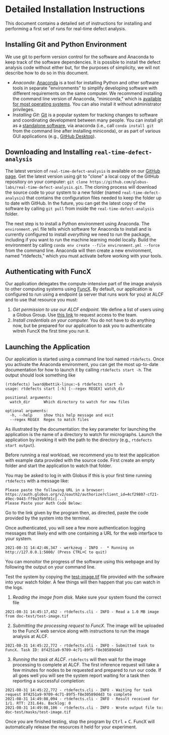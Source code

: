 # Detailed Installation Instructions

This document contains a detailed set of instructions for installing and performing a first set of runs for real-time defect analysis.

## Installing Git and Python Environment

We use git to perform version control for the software and Anaconda to keep track of the software dependencies.
It is possible to install the defect analysis code without either but, for the purposes of simplicity, we will not describe how to do so in this document.

- *Anaconda*: [Anaconda](https://www.anaconda.com/) is a tool for installing Python and other software tools in separate "environments" to simplify developing software with different requirements on the same computer. We recommend installing the command line version of Anaconda, "miniconda," which is [available for most operating systems](https://docs.conda.io/en/latest/miniconda.html). You can also install it without administrator privileges.
- *Installing Git*: [Git](https://git-scm.com/) is a popular system for tracking changes to software and coordinating development between many people. You can install git as a [standalone software](https://git-scm.com/downloads), via anaconda (i.e., call `conda install git` from the command line after installing miniconda), or as part of various GUI applications (e.g., [GitHub Desktop](https://desktop.github.com/)).

## Downloading and Installing `real-time-defect-analysis` 

The latest version of `real-time-defect-analysis` is available on our [GitHub page](https://github.com/globus-labs/real-time-defect-analysis).
Get the latest version using git to "clone" a local copy of the GitHub repository on your computer: `git clone https://github.com/globus-labs/real-time-defect-analysis.git`.
The cloning process will download the source code to your system to a new folder (named `real-time-defect-analysis`) that contains the configuration files needed to keep the folder up to date with GitHub. 
In the future, you can get the latest copy of the software by calling `git pull` from inside the `real-time-defect-analysis` folder.

The next step is to install a Python environment using Anaconda. 
The `environment.yml` file tells which software for Anaconda to install and is currently configured to install *everything* we need to run the package, including if you want to run the machine learning model locally. 
Build the environment by calling `conda env create --file environment.yml --force` from the command line.
Anaconda will then create a new environment, named "rtdefects," which you must activate before working with your tools.

## Authenticating with FuncX

Our application delegates the compute-intensive part of the image analysis to other computing systems using [FuncX](https://funcx.org/).
By default, our application is configured to run using a endpoint (a server that runs work for you) at ALCF and to use that resource you must:
1. *Get permission to use our ALCF endpoint.* We define a list of users using a Globus Group. Use [this link](https://app.globus.org/groups/37a33b10-00f2-11ec-9696-473e14106d31/about) to request access to the team.
2. *Install credentials on your computer.* You do not have to do anything now, but be prepared for our application to ask you to authenticate witreh FuncX the first time you run it.

## Launching the Application

Our application is started using a command line tool named `rtdefects`. 
Once you activate the Anaconda environment, you can get the most up-to-date documentation for how to launch it by calling `rtdefects start -h`. 
The output should look something like

```shell
(rtdefects) lward@bettik-linux:~$ rtdefects start -h
usage: rtdefects start [-h] [--regex REGEX] watch_dir

positional arguments:
  watch_dir      Which directory to watch for new files

optional arguments:
  -h, --help     show this help message and exit
  --regex REGEX  Regex to match files
```

As illustrated by the documentation: the key parameter for launching the application is the name of a directory to watch for micrographs. Launch the application by invoking it with the path to the directory (e.g., `rtdefects start output`).

Before running a real workload, we recommend you to test the application with example data provided with the source code.
First create an empty folder and start the application to watch that folder.

You may be asked to log in with Globus if this is your first time running `rtdefects` with a message like:
```
Please paste the following URL in a browser:
https://auth.globus.org/v2/oauth2/authorize?client_id=4cf29807-cf21-49ec-9443-ff9a3fb9f81c[...]
Please Paste your Auth Code Below: 
```
Go to the link given by the program then, as directed, paste the code provided by the system into the terminal. 

Once authenticated, you will see a few more authentication logging messages that likely end with one containing a URL for the web interface to your system.
```
2021-08-31 14:42:46,347 - werkzeug - INFO -  * Running on http://127.0.0.1:5000/ (Press CTRL+C to quit)
```
You can monoitor the progress of the software using this webpage and by following the output on your command line.

Test the system by copying the [test-image.tif](https://github.com/globus-labs/real-time-defect-analysis/blob/main/tests/test-image.tif) file provided with the software into your watch folder. A few things will then happen that you can watch in the logs.

1. *Reading the image from disk.* Make sure your system found the correct file
```
2021-08-31 14:45:17,452 - rtdefects.cli - INFO - Read a 1.0 MB image from doc-test/test-image.tif
```
2. *Submitting the processing request to FuncX*. The image will be uploaded to the FuncX web service along with instructions to run the image analysis at ALCF.
```
2021-08-31 14:45:22,772 - rtdefects.cli - INFO - Submitted task to FuncX. Task ID: 8f4251a9-9709-4c71-89f5-f8e30589d4d3
```
3. *Running the task at ALCF*. `rtdefects` will then wait for the image processing to complete at ALCF. The first inference request will take a few minutes for nodes to be requested and prepared to run our code. If all goes well you will see the system report waiting for a task then reporting a successful completion:
```
2021-08-31 14:45:22,772 - rtdefects.cli - INFO - Waiting for task request 8f4251a9-9709-4c71-89f5-f8e30589d4d3 to complete
2021-08-31 14:49:08,094 - rtdefects.cli - INFO - Result received for 1/1. RTT: 231.64s. Backlog: 0
2021-08-31 14:49:08,106 - rtdefects.cli - INFO - Wrote output file to: doc-test/masks/test-image.tif
```

Once you are finished testing, stop the program by <kbd>Ctrl</kbd> + <kbd>C</kbd>. FuncX will automatically release the resources it held for your experiment.
